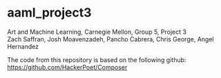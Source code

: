 # aaml_project3
Art and Machine Learning, Carnegie Mellon, Group 5, Project 3  
Zach Saffran, Josh Moavenzadeh, Pancho Cabrera, Chris George, Angel Hernandez



The code from this repository is based on the following github: https://github.com/HackerPoet/Composer
